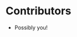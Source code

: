 <!--
SPDX-FileCopyrightText: 2025 C. J. Howard
SPDX-License-Identifier: CC-BY-SA-4.0
-->

# Contributors

* Possibly you!
